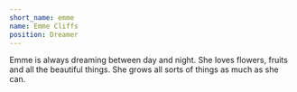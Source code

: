 ```yaml
---
short_name: emme
name: Emme Cliffs
position: Dreamer
---
```

Emme is always dreaming between day and night. She loves flowers, fruits and all the beautiful things. She grows all sorts of things as much as she can.
